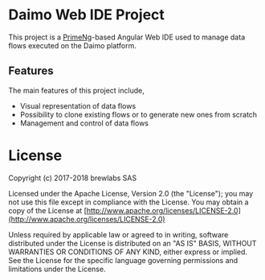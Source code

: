 # Daimo Web IDE Project

This project is a [PrimeNg](https://www.primefaces.org/primeng)-based Angular Web IDE used to manage data flows executed on the Daimo platform.

## Features

The main features of this project include,

- Visual representation of data flows
- Possibility to clone existing flows or to generate new ones from scratch
- Management and control of data flows

# License

Copyright (c) 2017-2018 brewlabs SAS

Licensed under the Apache License, Version 2.0 (the "License");
you may not use this file except in compliance with the License.
You may obtain a copy of the License at [http://www.apache.org/licenses/LICENSE-2.0](http://www.apache.org/licenses/LICENSE-2.0)

Unless required by applicable law or agreed to in writing, software
distributed under the License is distributed on an "AS IS" BASIS,
WITHOUT WARRANTIES OR CONDITIONS OF ANY KIND, either express or implied.
See the License for the specific language governing permissions and
limitations under the License.
